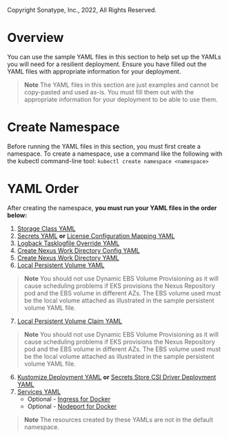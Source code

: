 Copyright Sonatype, Inc., 2022, All Rights Reserved.

# Overview
You can use the sample YAML files in this section to help set up the YAMLs you will need for a resilient deployment. 
Ensure you have filled out the YAML files with appropriate information for your deployment.

> **Note** The YAML files in this section are just examples and cannot be copy-pasted and used as-is. You must fill them out with the appropriate information for your deployment to be able to use them.

# Create Namespace
Before running the YAML files in this section, you must first create a namespace. 
To create a namespace, use a command like the following with the kubectl command-line tool:
```kubectl create namespace <namespace>```

# YAML Order
After creating the namespace, **you must run your YAML files in the order below:**
1. [Storage Class YAML](https://github.com/sonatype/nxrm-sample-files-repo/blob/main/azure-resiliency-yamls/azure-resiliency-storage-class.yaml)
2. [Secrets YAML](https://github.com/sonatype/nxrm-sample-files-repo/blob/main/azure-resiliency-yamls/azure-resiliency-secrets.yaml) **or** [License Configuration Mapping YAML](https://github.com/sonatype/nxrm-sample-files-repo/blob/main/azure-resiliency-yamls/azure-resiliency-license-configuration-mapping.yaml)
3. [Logback Tasklogfile Override YAML](https://github.com/sonatype/nxrm-sample-files-repo/blob/main/azure-resiliency-yamls/azure-resiliency-nxrm-logback-tasklogfile-override.yaml)
4. [Create Nexus Work Directory Config YAML](https://github.com/sonatype/nxrm-sample-files-repo/blob/main/azure-resiliency-yamls/create-nexus-workdir-config.yaml)
5. [Create Nexus Work Directory YAML](https://github.com/sonatype/nxrm-sample-files-repo/blob/main/azure-resiliency-yamls/create-nexus-work-dir.yaml)
6. [Local Persistent Volume YAML](https://github.com/sonatype/nxrm-sample-files-repo/blob/main/azure-resiliency-yamls/azure-resiliency-local-persistent-volume.yaml)
> **Note** You should not use Dynamic EBS Volume Provisioning as it will cause scheduling problems if EKS provisions the Nexus Repository pod and the EBS volume in different AZs. The EBS volume used must be the local volume attached as illustrated in the sample persistent volume YAML file. 

7. [Local Persistent Volume Claim YAML](https://github.com/sonatype/nxrm-sample-files-repo/blob/main/azure-resiliency-yamls/azure-resiliency-local-persistent-volume-claim.yaml)
> **Note** You should not use Dynamic EBS Volume Provisioning as it will cause scheduling problems if EKS provisions the Nexus Repository pod and the EBS volume in different AZs. The EBS volume used must be the local volume attached as illustrated in the sample persistent volume YAML file. 

6. [Kustomize Deployment YAML](https://github.com/sonatype/nxrm-sample-files-repo/blob/main/azure-resiliency-yamls/azure-resiliency-kustomize-deployment.yaml) **or** [Secrets Store CSI Driver Deployment YAML](https://github.com/sonatype/nxrm-sample-files-repo/blob/main/azure-resiliency-yamls/azure-resiliency-secrets-store-CSI-deployment.yaml)
7. [Services YAML](https://github.com/sonatype/nxrm-sample-files-repo/blob/main/azure-resiliency-yamls/azure-resiliency-services.yaml)
   * Optional - [Ingress for Docker](https://github.com/sonatype/nxrm-sample-files-repo/blob/main/azure-resiliency-yamls/azure-resiliency-ingress-for-docker.yaml)
   * Optional - [Nodeport for Docker](https://github.com/sonatype/nxrm-sample-files-repo/blob/main/azure-resiliency-yamls/azure-resiliency-nodeport-for-Docker.yaml)

> **Note** The resources created by these YAMLs are not in the default namespace.
